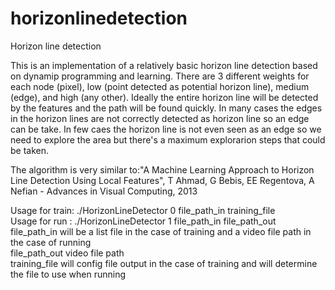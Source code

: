 # horizonlinedetection
Horizon line detection

This is an implementation of a relatively basic horizon line detection based on dynamip programming and learning. 
There are 3 different weights for each node (pixel), low (point detected as potential horizon line), medium (edge), and high (any other).
Ideally the entire horizon line will be detected by the features and the path will be found quickly. In many cases the edges in the horizon lines are not correctly detected as horizon line so an edge can be take. In few caes the horizon line is not even seen as an edge so we need to explore the area but there's a maximum explorarion steps that could be taken.

The algorithm is very similar to:"A Machine Learning Approach to Horizon Line Detection Using Local Features", T Ahmad, G Bebis, EE Regentova, A Nefian - Advances in Visual Computing, 2013

Usage for train: ./HorizonLineDetector 0 file_path_in training_file <br/>
Usage for run  : ./HorizonLineDetector 1 file_path_in file_path_out <br/>
       		  file_path_in will be a list file in the case of training and a video file path in the case of running<br/>
		  file_path_out video file path<br/>
		  training_file will config file output in the case of training and will determine the file to use when running<br/>
